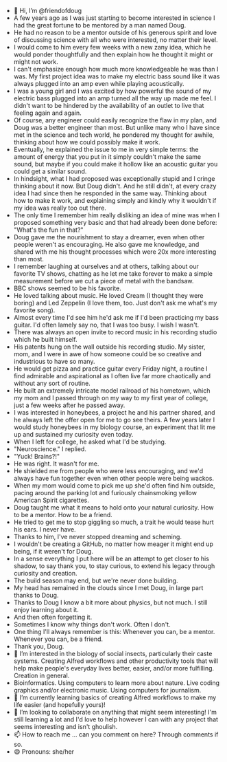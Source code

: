 - 👋 Hi, I’m @friendofdoug
- A few years ago as I was just starting to become interested in science I had the great fortune to be mentored by a man named Doug.
- He had no reason to be a mentor outside of his generous spirit and love of discussing science with all who were interested, no matter their level.
- I would come to him every few weeks with a new zany idea, which he would ponder thoughtfully and then explain how he thought it might or might not work.
- I can't emphasize enough how much more knowledgeable he was than I was. My first project idea was to make my electric bass sound like it was always plugged into an amp even while playing acoustically.
- I was a young girl and I was excited by how powerful the sound of my electric bass plugged into an amp turned all the way up made me feel. I didn't want to be hindered by the availability of an outlet to live that feeling again and again.
- Of course, any engineer could easily recognize the flaw in my plan, and Doug was a better engineer than most. But unlike many who I have since met in the science and tech world, he pondered my thought for awhile, thinking about how we could possibly make it work.
- Eventually, he explained the issue to me in very simple terms: the amount of energy that you put in it simply couldn't make the same sound, but maybe if you could make it hollow like an acoustic guitar you could get a similar sound.
- In hindsight, what I had proposed was exceptionally stupid and I cringe thinking about it now. But Doug didn't. And he still didn't, at every crazy idea I had since then he responded in the same way. Thinking about how to make it work, and explaining simply and kindly why it wouldn't if my idea was really too out there.
- The only time I remember him really disliking an idea of mine was when I proposed something very basic and that had already been done before: "What's the fun in that?"
- Doug gave me the nourishment to stay a dreamer, even when other people weren't as encouraging. He also gave me knowledge, and shared with me his thought processes which were 20x more interesting than most.
- I remember laughing at ourselves and at others, talking about our favorite TV shows, chatting as he let me take forever to make a simple measurement before we cut a piece of metal with the bandsaw.
- BBC shows seemed to be his favorite.
- He loved talking about music. He loved Cream (I thought they were boring) and Led Zeppelin (I love them, too. Just don't ask me what's my favorite song).
- Almost every time I'd see him he'd ask me if I'd been practicing my bass guitar. I'd often lamely say no, that I was too busy. I wish I wasn't.
- There was always an open invite to record music in his recording studio which he built himself.
- His patents hung on the wall outside his recording studio. My sister, mom, and I were in awe of how someone could be so creative and industrious to have so many.
- He would get pizza and practice guitar every Friday night, a routine I find admirable and aspirational as I often live far more chaotically and without any sort of routine.
- He built an extremely intricate model railroad of his hometown, which my mom and I passed through on my way to my first year of college, just a few weeks after he passed away.
- I was interested in honeybees, a project he and his partner shared, and he always left the offer open for me to go see theirs. A few years later I would study honeybees in my biology course, an experiment that lit me up and sustained my curiosity even today.
- When I left for college, he asked what I'd be studying.
- "Neuroscience." I replied.
- "Yuck! Brains?!"
- He was right. It wasn't for me.
- He shielded me from people who were less encouraging, and we'd always have fun together even when other people were being wackos.
- When my mom would come to pick me up she'd often find him outside, pacing around the parking lot and furiously chainsmoking yellow American Spirit cigarettes.
- Doug taught me what it means to hold onto your natural curiosity. How to be a mentor. How to be a friend.
- He tried to get me to stop giggling so much, a trait he would tease hurt his ears. I never have.
- Thanks to him, I've never stopped dreaming and scheming.
- I wouldn't be creating a GitHub, no matter how meager it might end up being, if it weren't for Doug.
- In a sense everything I put here will be an attempt to get closer to his shadow, to say thank you, to stay curious, to extend his legacy through curiosity and creation.
- The build season may end, but we're never done building.
- My head has remained in the clouds since I met Doug, in large part thanks to Doug.
- Thanks to Doug I know a bit more about physics, but not much. I still enjoy learning about it.
- And then often forgetting it.
- Sometimes I know why things don't work. Often I don't. 
- One thing I'll always remember is this: Whenever you can, be a mentor. Whenever you can, be a friend.
- Thank you, Doug.
- 👀 I’m interested in the biology of social insects, particularly their caste systems. Creating Alfred workflows and other productivity tools that will help make people's everyday lives better, easier, and/or more fulfilling. Creation in general.
- Bioinformatics. Using computers to learn more about nature. Live coding graphics and/or electronic music. Using computers for journalism.
- 🌱 I’m currently learning basics of creating Alfred workflows to make my life easier (and hopefully yours)!
- 💞️ I’m looking to collaborate on anything that might seem interesting! I'm still learning a lot and I'd love to help however I can with any project that seems interesting and isn't ghoulish.
- 📫 How to reach me ... can you comment on here? Through comments if so.
- 😄 Pronouns: she/her

<!---
friendofdoug/friendofdoug is a ✨ special ✨ repository because its `README.md` (this file) appears on your GitHub profile.
You can click the Preview link to take a look at your changes.
--->
